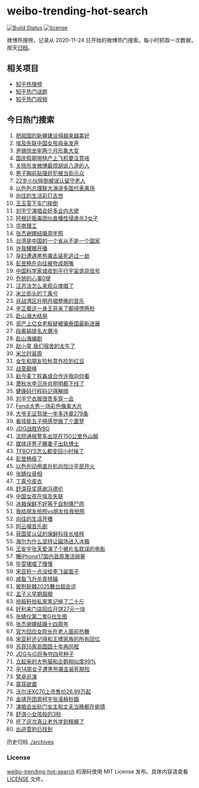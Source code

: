 # weibo-trending-hot-search

[![Build Status](https://github.com/justjavac/weibo-trending-hot-search/workflows/ci/badge.svg?branch=master)](https://github.com/justjavac/weibo-trending-hot-search/actions)
[![license](https://img.shields.io/github/license/justjavac/weibo-trending-hot-search)](https://github.com/justjavac/weibo-trending-hot-search/blob/master/LICENSE)

微博热搜榜，记录从 2020-11-24 日开始的微博热门搜索。每小时抓取一次数据，按天[归档](./archives)。

## 相关项目

- [知乎热搜榜](https://github.com/justjavac/zhihu-trending-top-search)
- [知乎热门话题](https://github.com/justjavac/zhihu-trending-hot-questions)
- [知乎热门视频](https://github.com/justjavac/zhihu-trending-hot-video)

## 今日热门搜索

<!-- BEGIN -->
<!-- 最后更新时间 Sat Sep 27 2025 03:41:21 GMT+0800 (China Standard Time) -->

1. [把祖国的新疆建设得越来越美好](https://s.weibo.com//weibo?q=%23%E6%8A%8A%E7%A5%96%E5%9B%BD%E7%9A%84%E6%96%B0%E7%96%86%E5%BB%BA%E8%AE%BE%E5%BE%97%E8%B6%8A%E6%9D%A5%E8%B6%8A%E7%BE%8E%E5%A5%BD%23&Refer=new_time)
1. [埃及失联中国女孩母亲发声](https://s.weibo.com//weibo?q=%23%E5%9F%83%E5%8F%8A%E5%A4%B1%E8%81%94%E4%B8%AD%E5%9B%BD%E5%A5%B3%E5%AD%A9%E6%AF%8D%E4%BA%B2%E5%8F%91%E5%A3%B0%23&t=31&band_rank=10&Refer=top)
1. [尹锡悦坐牢两个月形象大变](https://s.weibo.com//weibo?q=%23%E5%B0%B9%E9%94%A1%E6%82%A6%E5%9D%90%E7%89%A2%E4%B8%A4%E4%B8%AA%E6%9C%88%E5%BD%A2%E8%B1%A1%E5%A4%A7%E5%8F%98%23&t=31&band_rank=9&Refer=top)
1. [国庆假期带特产上飞机要注意啥](https://s.weibo.com//weibo?q=%23%E5%9B%BD%E5%BA%86%E5%81%87%E6%9C%9F%E5%B8%A6%E7%89%B9%E4%BA%A7%E4%B8%8A%E9%A3%9E%E6%9C%BA%E8%A6%81%E6%B3%A8%E6%84%8F%E5%95%A5%23&t=31&band_rank=3&Refer=top)
1. [关晓彤发微博最烦胡说八道的人](https://s.weibo.com//weibo?q=%E5%85%B3%E6%99%93%E5%BD%A4%E5%8F%91%E5%BE%AE%E5%8D%9A%E6%9C%80%E7%83%A6%E8%83%A1%E8%AF%B4%E5%85%AB%E9%81%93%E7%9A%84%E4%BA%BA&t=31&band_rank=4&Refer=top)
1. [男子胸前贴强奸犯被当街示众](https://s.weibo.com//weibo?q=%23%E7%94%B7%E5%AD%90%E8%83%B8%E5%89%8D%E8%B4%B4%E5%BC%BA%E5%A5%B8%E7%8A%AF%E8%A2%AB%E5%BD%93%E8%A1%97%E7%A4%BA%E4%BC%97%23&t=31&band_rank=6&Refer=top)
1. [22岁小伙摔倒被误认留守老人](https://s.weibo.com//weibo?q=%2322%E5%B2%81%E5%B0%8F%E4%BC%99%E6%91%94%E5%80%92%E8%A2%AB%E8%AF%AF%E8%AE%A4%E7%95%99%E5%AE%88%E8%80%81%E4%BA%BA%23&t=31&band_rank=2&Refer=top)
1. [以色列总理联大演讲多国代表离场](https://s.weibo.com//weibo?q=%23%E4%BB%A5%E8%89%B2%E5%88%97%E6%80%BB%E7%90%86%E8%81%94%E5%A4%A7%E6%BC%94%E8%AE%B2%E5%A4%9A%E5%9B%BD%E4%BB%A3%E8%A1%A8%E7%A6%BB%E5%9C%BA%23&t=31&band_rank=20&Refer=top)
1. [向往的生活彩灯去世](https://s.weibo.com//weibo?q=%23%E5%90%91%E5%BE%80%E7%9A%84%E7%94%9F%E6%B4%BB%E5%BD%A9%E7%81%AF%E5%8E%BB%E4%B8%96%23&t=31&band_rank=5&Refer=top)
1. [王玉雯下车门摔倒](https://s.weibo.com//weibo?q=%E7%8E%8B%E7%8E%89%E9%9B%AF%E4%B8%8B%E8%BD%A6%E9%97%A8%E6%91%94%E5%80%92&t=31&band_rank=7&Refer=top)
1. [刘宇宁演唱会好多业内大佬](https://s.weibo.com//weibo?q=%23%E5%88%98%E5%AE%87%E5%AE%81%E6%BC%94%E5%94%B1%E4%BC%9A%E5%A5%BD%E5%A4%9A%E4%B8%9A%E5%86%85%E5%A4%A7%E4%BD%AC%23&t=31&band_rank=21&Refer=top)
1. [阿根廷贩毒团伙直播性侵虐杀3女子](https://s.weibo.com//weibo?q=%23%E9%98%BF%E6%A0%B9%E5%BB%B7%E8%B4%A9%E6%AF%92%E5%9B%A2%E4%BC%99%E7%9B%B4%E6%92%AD%E6%80%A7%E4%BE%B5%E8%99%90%E6%9D%803%E5%A5%B3%E5%AD%90%23&t=31&band_rank=11&Refer=top)
1. [华南理工](https://s.weibo.com//weibo?q=%E5%8D%8E%E5%8D%97%E7%90%86%E5%B7%A5&t=31&band_rank=15&Refer=top)
1. [张杰谢娜结婚周年照](https://s.weibo.com//weibo?q=%23%E5%BC%A0%E6%9D%B0%E8%B0%A2%E5%A8%9C%E7%BB%93%E5%A9%9A%E5%91%A8%E5%B9%B4%E7%85%A7%23&t=31&band_rank=12&Refer=top)
1. [台湾是中国的一个省从不是一个国家](https://s.weibo.com//weibo?q=%23%E5%8F%B0%E6%B9%BE%E6%98%AF%E4%B8%AD%E5%9B%BD%E7%9A%84%E4%B8%80%E4%B8%AA%E7%9C%81%E4%BB%8E%E4%B8%8D%E6%98%AF%E4%B8%80%E4%B8%AA%E5%9B%BD%E5%AE%B6%23&t=31&band_rank=1&Refer=top)
1. [许我耀眼开播](https://s.weibo.com//weibo?q=%23%E8%AE%B8%E6%88%91%E8%80%80%E7%9C%BC%E5%BC%80%E6%92%AD%23&t=31&band_rank=13&Refer=top)
1. [孕妇遭遇黑熊袭击装死逃过一劫](https://s.weibo.com//weibo?q=%23%E5%AD%95%E5%A6%87%E9%81%AD%E9%81%87%E9%BB%91%E7%86%8A%E8%A2%AD%E5%87%BB%E8%A3%85%E6%AD%BB%E9%80%83%E8%BF%87%E4%B8%80%E5%8A%AB%23&t=31&band_rank=30&Refer=top)
1. [彭昱畅在向往被夸成翘嘴](https://s.weibo.com//weibo?q=%23%E5%BD%AD%E6%98%B1%E7%95%85%E5%9C%A8%E5%90%91%E5%BE%80%E8%A2%AB%E5%A4%B8%E6%88%90%E7%BF%98%E5%98%B4%23&t=31&band_rank=23&Refer=top)
1. [中国科学家或收到平行宇宙诡异信号](https://s.weibo.com//weibo?q=%E4%B8%AD%E5%9B%BD%E7%A7%91%E5%AD%A6%E5%AE%B6%E6%88%96%E6%94%B6%E5%88%B0%E5%B9%B3%E8%A1%8C%E5%AE%87%E5%AE%99%E8%AF%A1%E5%BC%82%E4%BF%A1%E5%8F%B7&t=31&band_rank=38&Refer=top)
1. [乔妍的心事0提](https://s.weibo.com//weibo?q=%23%E4%B9%94%E5%A6%8D%E7%9A%84%E5%BF%83%E4%BA%8B0%E6%8F%90%23&t=31&band_rank=8&Refer=top)
1. [汪苏泷怎么来观众席唱了](https://s.weibo.com//weibo?q=%E6%B1%AA%E8%8B%8F%E6%B3%B7%E6%80%8E%E4%B9%88%E6%9D%A5%E8%A7%82%E4%BC%97%E5%B8%AD%E5%94%B1%E4%BA%86&t=31&band_rank=23&Refer=top)
1. [米兰街头的丁禹兮](https://s.weibo.com//weibo?q=%23%E7%B1%B3%E5%85%B0%E8%A1%97%E5%A4%B4%E7%9A%84%E4%B8%81%E7%A6%B9%E5%85%AE%23&t=31&band_rank=22&Refer=top)
1. [肖战湾区升明月唱整晚的音乐](https://s.weibo.com//weibo?q=%23%E8%82%96%E6%88%98%E6%B9%BE%E5%8C%BA%E5%8D%87%E6%98%8E%E6%9C%88%E5%94%B1%E6%95%B4%E6%99%9A%E7%9A%84%E9%9F%B3%E4%B9%90%23&t=31&band_rank=14&Refer=top)
1. [辛芷蕾这一身王菲来了都得愣两秒](https://s.weibo.com//weibo?q=%E8%BE%9B%E8%8A%B7%E8%95%BE%E8%BF%99%E4%B8%80%E8%BA%AB%E7%8E%8B%E8%8F%B2%E6%9D%A5%E4%BA%86%E9%83%BD%E5%BE%97%E6%84%A3%E4%B8%A4%E7%A7%92&t=31&band_rank=28&Refer=top)
1. [赴山海大结局](https://s.weibo.com//weibo?q=%23%E8%B5%B4%E5%B1%B1%E6%B5%B7%E5%A4%A7%E7%BB%93%E5%B1%80%23&t=31&band_rank=33&Refer=top)
1. [资产上亿女老板疑被骗泰国最新进展](https://s.weibo.com//weibo?q=%23%E8%B5%84%E4%BA%A7%E4%B8%8A%E4%BA%BF%E5%A5%B3%E8%80%81%E6%9D%BF%E7%96%91%E8%A2%AB%E9%AA%97%E6%B3%B0%E5%9B%BD%E6%9C%80%E6%96%B0%E8%BF%9B%E5%B1%95%23&t=31&band_rank=50&Refer=top)
1. [段奥娟提名大爆冷](https://s.weibo.com//weibo?q=%23%E6%AE%B5%E5%A5%A5%E5%A8%9F%E6%8F%90%E5%90%8D%E5%A4%A7%E7%88%86%E5%86%B7%23&t=31&band_rank=22&Refer=top)
1. [赴山海编剧](https://s.weibo.com//weibo?q=%E8%B5%B4%E5%B1%B1%E6%B5%B7%E7%BC%96%E5%89%A7&t=31&band_rank=42&Refer=top)
1. [赵小童 我们宿舍的太牛了](https://s.weibo.com//weibo?q=%E8%B5%B5%E5%B0%8F%E7%AB%A5%20%E6%88%91%E4%BB%AC%E5%AE%BF%E8%88%8D%E7%9A%84%E5%A4%AA%E7%89%9B%E4%BA%86&t=31&band_rank=27&Refer=top)
1. [米兰时装周](https://s.weibo.com//weibo?q=%E7%B1%B3%E5%85%B0%E6%97%B6%E8%A3%85%E5%91%A8&t=31&band_rank=25&Refer=top)
1. [女生和朋友捡秋意外捡到红豆](https://s.weibo.com//weibo?q=%E5%A5%B3%E7%94%9F%E5%92%8C%E6%9C%8B%E5%8F%8B%E6%8D%A1%E7%A7%8B%E6%84%8F%E5%A4%96%E6%8D%A1%E5%88%B0%E7%BA%A2%E8%B1%86&t=31&band_rank=39&Refer=top)
1. [战至巅峰](https://s.weibo.com//weibo?q=%E6%88%98%E8%87%B3%E5%B7%85%E5%B3%B0&t=31&band_rank=41&Refer=top)
1. [赵今麦丁程鑫或合作许我向你看](https://s.weibo.com//weibo?q=%23%E8%B5%B5%E4%BB%8A%E9%BA%A6%E4%B8%81%E7%A8%8B%E9%91%AB%E6%88%96%E5%90%88%E4%BD%9C%E8%AE%B8%E6%88%91%E5%90%91%E4%BD%A0%E7%9C%8B%23&t=31&band_rank=21&Refer=top)
1. [萧秋水李沉舟肖明明都下线了](https://s.weibo.com//weibo?q=%E8%90%A7%E7%A7%8B%E6%B0%B4%E6%9D%8E%E6%B2%89%E8%88%9F%E8%82%96%E6%98%8E%E6%98%8E%E9%83%BD%E4%B8%8B%E7%BA%BF%E4%BA%86&t=31&band_rank=28&Refer=top)
1. [健康码行程码记得解绑](https://s.weibo.com//weibo?q=%E5%81%A5%E5%BA%B7%E7%A0%81%E8%A1%8C%E7%A8%8B%E7%A0%81%E8%AE%B0%E5%BE%97%E8%A7%A3%E7%BB%91&t=31&band_rank=20&Refer=top)
1. [刘宇宁衣服很贵多穿一会](https://s.weibo.com//weibo?q=%E5%88%98%E5%AE%87%E5%AE%81%E8%A1%A3%E6%9C%8D%E5%BE%88%E8%B4%B5%E5%A4%9A%E7%A9%BF%E4%B8%80%E4%BC%9A&t=31&band_rank=26&Refer=top)
1. [Fendi大秀一场彩色像素大片](https://s.weibo.com//weibo?q=%23Fendi%E5%A4%A7%E7%A7%80%E4%B8%80%E5%9C%BA%E5%BD%A9%E8%89%B2%E5%83%8F%E7%B4%A0%E5%A4%A7%E7%89%87%23&t=31&band_rank=16&Refer=top)
1. [大爷无证驾驶一年多违章279条](https://s.weibo.com//weibo?q=%23%E5%A4%A7%E7%88%B7%E6%97%A0%E8%AF%81%E9%A9%BE%E9%A9%B6%E4%B8%80%E5%B9%B4%E5%A4%9A%E8%BF%9D%E7%AB%A0279%E6%9D%A1%23&t=31&band_rank=40&Refer=top)
1. [看技能五子棋感觉做了个噩梦](https://s.weibo.com//weibo?q=%E7%9C%8B%E6%8A%80%E8%83%BD%E4%BA%94%E5%AD%90%E6%A3%8B%E6%84%9F%E8%A7%89%E5%81%9A%E4%BA%86%E4%B8%AA%E5%99%A9%E6%A2%A6&t=31&band_rank=47&Refer=top)
1. [JDG战胜WBG](https://s.weibo.com//weibo?q=JDG%E6%88%98%E8%83%9CWBG&t=31&band_rank=49&Refer=top)
1. [法院通报警车出现在150公里外山姆](https://s.weibo.com//weibo?q=%23%E6%B3%95%E9%99%A2%E9%80%9A%E6%8A%A5%E8%AD%A6%E8%BD%A6%E5%87%BA%E7%8E%B0%E5%9C%A8150%E5%85%AC%E9%87%8C%E5%A4%96%E5%B1%B1%E5%A7%86%23&t=31&band_rank=46&Refer=top)
1. [媒体评男子曝妻子出轨博士](https://s.weibo.com//weibo?q=%23%E5%AA%92%E4%BD%93%E8%AF%84%E7%94%B7%E5%AD%90%E6%9B%9D%E5%A6%BB%E5%AD%90%E5%87%BA%E8%BD%A8%E5%8D%9A%E5%A3%AB%23&t=31&band_rank=49&Refer=top)
1. [TFBOYS怎么都变回小时候了](https://s.weibo.com//weibo?q=TFBOYS%E6%80%8E%E4%B9%88%E9%83%BD%E5%8F%98%E5%9B%9E%E5%B0%8F%E6%97%B6%E5%80%99%E4%BA%86&t=31&band_rank=46&Refer=top)
1. [彭昱畅瘦了](https://s.weibo.com//weibo?q=%E5%BD%AD%E6%98%B1%E7%95%85%E7%98%A6%E4%BA%86&t=31&band_rank=32&Refer=top)
1. [以色列动用直升机向加沙平民开火](https://s.weibo.com//weibo?q=%E4%BB%A5%E8%89%B2%E5%88%97%E5%8A%A8%E7%94%A8%E7%9B%B4%E5%8D%87%E6%9C%BA%E5%90%91%E5%8A%A0%E6%B2%99%E5%B9%B3%E6%B0%91%E5%BC%80%E7%81%AB&t=31&band_rank=50&Refer=top)
1. [张婧仪骨相](https://s.weibo.com//weibo?q=%E5%BC%A0%E5%A9%A7%E4%BB%AA%E9%AA%A8%E7%9B%B8&t=31&band_rank=44&Refer=top)
1. [丁禹兮皮衣](https://s.weibo.com//weibo?q=%E4%B8%81%E7%A6%B9%E5%85%AE%E7%9A%AE%E8%A1%A3&t=31&band_rank=45&Refer=top)
1. [舒淇获奖感谢冯德伦](https://s.weibo.com//weibo?q=%23%E8%88%92%E6%B7%87%E8%8E%B7%E5%A5%96%E6%84%9F%E8%B0%A2%E5%86%AF%E5%BE%B7%E4%BC%A6%23&t=31&band_rank=50&Refer=top)
1. [中国女孩在埃及失联](https://s.weibo.com//weibo?q=%E4%B8%AD%E5%9B%BD%E5%A5%B3%E5%AD%A9%E5%9C%A8%E5%9F%83%E5%8F%8A%E5%A4%B1%E8%81%94&t=31&band_rank=49&Refer=top)
1. [冰箱保鲜不好等于自制僵尸肉](https://s.weibo.com//weibo?q=%23%E5%86%B0%E7%AE%B1%E4%BF%9D%E9%B2%9C%E4%B8%8D%E5%A5%BD%E7%AD%89%E4%BA%8E%E8%87%AA%E5%88%B6%E5%83%B5%E5%B0%B8%E8%82%89%23&t=31&band_rank=40&Refer=top)
1. [我给朋友拍照vs朋友给我拍照](https://s.weibo.com//weibo?q=%E6%88%91%E7%BB%99%E6%9C%8B%E5%8F%8B%E6%8B%8D%E7%85%A7vs%E6%9C%8B%E5%8F%8B%E7%BB%99%E6%88%91%E6%8B%8D%E7%85%A7&t=31&band_rank=50&Refer=top)
1. [向往的生活开播](https://s.weibo.com//weibo?q=%E5%90%91%E5%BE%80%E7%9A%84%E7%94%9F%E6%B4%BB%E5%BC%80%E6%92%AD&t=31&band_rank=18&Refer=top)
1. [阿云嘎音乐剧](https://s.weibo.com//weibo?q=%E9%98%BF%E4%BA%91%E5%98%8E%E9%9F%B3%E4%B9%90%E5%89%A7&t=31&band_rank=46&Refer=top)
1. [获国奖认证的保鲜科技长啥样](https://s.weibo.com//weibo?q=%23%E8%8E%B7%E5%9B%BD%E5%A5%96%E8%AE%A4%E8%AF%81%E7%9A%84%E4%BF%9D%E9%B2%9C%E7%A7%91%E6%8A%80%E9%95%BF%E5%95%A5%E6%A0%B7%23&t=31&band_rank=17&Refer=top)
1. [海尔为什么坚持让磁场进入冰箱](https://s.weibo.com//weibo?q=%23%E6%B5%B7%E5%B0%94%E4%B8%BA%E4%BB%80%E4%B9%88%E5%9D%9A%E6%8C%81%E8%AE%A9%E7%A3%81%E5%9C%BA%E8%BF%9B%E5%85%A5%E5%86%B0%E7%AE%B1%23&t=31&band_rank=40&Refer=top)
1. [王安宇张天爱演了个被片名耽误的电影](https://s.weibo.com//weibo?q=%E7%8E%8B%E5%AE%89%E5%AE%87%E5%BC%A0%E5%A4%A9%E7%88%B1%E6%BC%94%E4%BA%86%E4%B8%AA%E8%A2%AB%E7%89%87%E5%90%8D%E8%80%BD%E8%AF%AF%E7%9A%84%E7%94%B5%E5%BD%B1&t=31&band_rank=43&Refer=top)
1. [曝iPhone17国内首周激活销量](https://s.weibo.com//weibo?q=%23%E6%9B%9DiPhone17%E5%9B%BD%E5%86%85%E9%A6%96%E5%91%A8%E6%BF%80%E6%B4%BB%E9%94%80%E9%87%8F%23&t=31&band_rank=50&Refer=top)
1. [毕雯珺唱了慢慢](https://s.weibo.com//weibo?q=%E6%AF%95%E9%9B%AF%E7%8F%BA%E5%94%B1%E4%BA%86%E6%85%A2%E6%85%A2&t=31&band_rank=36&Refer=top)
1. [宋亚轩一点没给李飞留面子](https://s.weibo.com//weibo?q=%E5%AE%8B%E4%BA%9A%E8%BD%A9%E4%B8%80%E7%82%B9%E6%B2%A1%E7%BB%99%E6%9D%8E%E9%A3%9E%E7%95%99%E9%9D%A2%E5%AD%90&t=31&band_rank=31&Refer=top)
1. [咸鱼飞升杀青特辑](https://s.weibo.com//weibo?q=%23%E5%92%B8%E9%B1%BC%E9%A3%9E%E5%8D%87%E6%9D%80%E9%9D%92%E7%89%B9%E8%BE%91%23&t=31&band_rank=41&Refer=top)
1. [披荆斩棘2025舞台超会评](https://s.weibo.com//weibo?q=%E6%8A%AB%E8%8D%86%E6%96%A9%E6%A3%982025%E8%88%9E%E5%8F%B0%E8%B6%85%E4%BC%9A%E8%AF%84&t=31&band_rank=45&Refer=top)
1. [孟子义早期眉眼](https://s.weibo.com//weibo?q=%E5%AD%9F%E5%AD%90%E4%B9%89%E6%97%A9%E6%9C%9F%E7%9C%89%E7%9C%BC&t=31&band_rank=46&Refer=top)
1. [徐振轩拍私家笔记掉了二十斤](https://s.weibo.com//weibo?q=%E5%BE%90%E6%8C%AF%E8%BD%A9%E6%8B%8D%E7%A7%81%E5%AE%B6%E7%AC%94%E8%AE%B0%E6%8E%89%E4%BA%86%E4%BA%8C%E5%8D%81%E6%96%A4&t=31&band_rank=48&Refer=top)
1. [好利来门店回应月饼27元一块](https://s.weibo.com//weibo?q=%23%E5%A5%BD%E5%88%A9%E6%9D%A5%E9%97%A8%E5%BA%97%E5%9B%9E%E5%BA%94%E6%9C%88%E9%A5%BC27%E5%85%83%E4%B8%80%E5%9D%97%23&t=31&band_rank=24&Refer=top)
1. [张婧仪第二套G社生图](https://s.weibo.com//weibo?q=%23%E5%BC%A0%E5%A9%A7%E4%BB%AA%E7%AC%AC%E4%BA%8C%E5%A5%97G%E7%A4%BE%E7%94%9F%E5%9B%BE%23&t=31&band_rank=37&Refer=top)
1. [张杰谢娜结婚十四周年](https://s.weibo.com//weibo?q=%23%E5%BC%A0%E6%9D%B0%E8%B0%A2%E5%A8%9C%E7%BB%93%E5%A9%9A%E5%8D%81%E5%9B%9B%E5%91%A8%E5%B9%B4%23&t=31&band_rank=19&Refer=top)
1. [官方回应女院长在老人面前热舞](https://s.weibo.com//weibo?q=%23%E5%AE%98%E6%96%B9%E5%9B%9E%E5%BA%94%E5%A5%B3%E9%99%A2%E9%95%BF%E5%9C%A8%E8%80%81%E4%BA%BA%E9%9D%A2%E5%89%8D%E7%83%AD%E8%88%9E%23&t=31&band_rank=50&Refer=top)
1. [宋亚轩还记得和王牌家族的所有回忆](https://s.weibo.com//weibo?q=%23%E5%AE%8B%E4%BA%9A%E8%BD%A9%E8%BF%98%E8%AE%B0%E5%BE%97%E5%92%8C%E7%8E%8B%E7%89%8C%E5%AE%B6%E6%97%8F%E7%9A%84%E6%89%80%E6%9C%89%E5%9B%9E%E5%BF%86%23&t=31&band_rank=46&Refer=top)
1. [苏菲玛索高圆圆十年再同框](https://s.weibo.com//weibo?q=%E8%8B%8F%E8%8F%B2%E7%8E%9B%E7%B4%A2%E9%AB%98%E5%9C%86%E5%9C%86%E5%8D%81%E5%B9%B4%E5%86%8D%E5%90%8C%E6%A1%86&t=31&band_rank=34&Refer=top)
1. [JDG与iG将争夺四号种子](https://s.weibo.com//weibo?q=%23JDG%E4%B8%8EiG%E5%B0%86%E4%BA%89%E5%A4%BA%E5%9B%9B%E5%8F%B7%E7%A7%8D%E5%AD%90%23&t=31&band_rank=47&Refer=top)
1. [立起来的大熊猫和企鹅相似度99%](https://s.weibo.com//weibo?q=%23%E7%AB%8B%E8%B5%B7%E6%9D%A5%E7%9A%84%E5%A4%A7%E7%86%8A%E7%8C%AB%E5%92%8C%E4%BC%81%E9%B9%85%E7%9B%B8%E4%BC%BC%E5%BA%A699%25%23&t=31&band_rank=47&Refer=top)
1. [孕14周女子遭黑熊袭击装死脱险](https://s.weibo.com//weibo?q=%23%E5%AD%9514%E5%91%A8%E5%A5%B3%E5%AD%90%E9%81%AD%E9%BB%91%E7%86%8A%E8%A2%AD%E5%87%BB%E8%A3%85%E6%AD%BB%E8%84%B1%E9%99%A9%23&t=31&band_rank=35&Refer=top)
1. [鹭卓巡演](https://s.weibo.com//weibo?q=%E9%B9%AD%E5%8D%93%E5%B7%A1%E6%BC%94&t=31&band_rank=45&Refer=top)
1. [震耳欲聋](https://s.weibo.com//weibo?q=%23%E9%9C%87%E8%80%B3%E6%AC%B2%E8%81%8B%23&t=31&band_rank=42&Refer=top)
1. [沃尔沃XC70上市售价26.99万起](https://s.weibo.com//weibo?q=%23%E6%B2%83%E5%B0%94%E6%B2%83XC70%E4%B8%8A%E5%B8%82%E5%94%AE%E4%BB%B726.99%E4%B8%87%E8%B5%B7%23&t=31&band_rank=29&Refer=top)
1. [金靖开团周柯宇张凌赫秒跟](https://s.weibo.com//weibo?q=%E9%87%91%E9%9D%96%E5%BC%80%E5%9B%A2%E5%91%A8%E6%9F%AF%E5%AE%87%E5%BC%A0%E5%87%8C%E8%B5%AB%E7%A7%92%E8%B7%9F&t=31&band_rank=42&Refer=top)
1. [演唱会出轨门女主和丈夫当晚都在偷情](https://s.weibo.com//weibo?q=%23%E6%BC%94%E5%94%B1%E4%BC%9A%E5%87%BA%E8%BD%A8%E9%97%A8%E5%A5%B3%E4%B8%BB%E5%92%8C%E4%B8%88%E5%A4%AB%E5%BD%93%E6%99%9A%E9%83%BD%E5%9C%A8%E5%81%B7%E6%83%85%23&t=31&band_rank=43&Refer=top)
1. [舒淇小女孩般的3秒](https://s.weibo.com//weibo?q=%E8%88%92%E6%B7%87%E5%B0%8F%E5%A5%B3%E5%AD%A9%E8%88%AC%E7%9A%843%E7%A7%92&t=31&band_rank=45&Refer=top)
1. [坏了这次真让老外学到精髓了](https://s.weibo.com//weibo?q=%E5%9D%8F%E4%BA%86%E8%BF%99%E6%AC%A1%E7%9C%9F%E8%AE%A9%E8%80%81%E5%A4%96%E5%AD%A6%E5%88%B0%E7%B2%BE%E9%AB%93%E4%BA%86&t=31&band_rank=48&Refer=top)
1. [出逃雪豹已找到](https://s.weibo.com//weibo?q=%23%E5%87%BA%E9%80%83%E9%9B%AA%E8%B1%B9%E5%B7%B2%E6%89%BE%E5%88%B0%23&t=31&band_rank=49&Refer=top)

<!-- END -->

历史归档 [./archives](./archives)

### License

[weibo-trending-hot-search](https://github.com/justjavac/weibo-trending-hot-search) 的源码使用 MIT License
发布。具体内容请查看 [LICENSE](./LICENSE) 文件。
